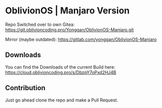 # OblivionOS | Manjaro Version

Repo Switched over to own Gitea:
https://git.oblivioncoding.pro/Yonggan/OblivionOS-Manjaro.git

Mirror (maybe outdated):
https://gitlab.com/yonggan/OblivionOS-Manjaro

## Downloads
You can find the Downloads of the current Build here:
https://cloud.oblivioncoding.pro/s/DbzpY7oPxd2HJ4B

## Contribution
Just go ahead clone the repo and make a Pull Request.

